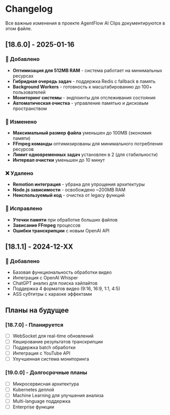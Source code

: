 # Changelog

Все важные изменения в проекте AgentFlow AI Clips документируются в этом файле.

## [18.6.0] - 2025-01-16

### 🚀 Добавлено
- **Оптимизация для 512MB RAM** - система работает на минимальных ресурсах
- **Гибридная очередь задач** - поддержка Redis с fallback в память
- **Background Workers** - готовность к масштабированию до 100+ пользователей
- **Мониторинг системы** - эндпоинты для отслеживания состояния
- **Автоматическая очистка** - управление памятью и дисковым пространством

### 🔧 Изменено
- **Максимальный размер файла** уменьшен до 100MB (экономия памяти)
- **FFmpeg команды** оптимизированы для минимального потребления ресурсов
- **Лимит одновременных задач** установлен в 2 (для стабильности)
- **Интервал очистки** уменьшен до 10 минут

### ❌ Удалено
- **Remotion интеграция** - убрана для упрощения архитектуры
- **Node.js зависимости** - освобождено ~200MB RAM
- **Неиспользуемый код** - очистка от legacy функций

### 🐛 Исправлено
- **Утечки памяти** при обработке больших файлов
- **Зависание FFmpeg** процессов
- **Ошибки транскрипции** с новым OpenAI API

## [18.1.1] - 2024-12-XX

### 🚀 Добавлено
- Базовая функциональность обработки видео
- Интеграция с OpenAI Whisper
- ChatGPT анализ для поиска хайлайтов
- Поддержка 4 форматов видео (9:16, 16:9, 1:1, 4:5)
- ASS субтитры с караоке эффектами

## Планы на будущее

### [18.7.0] - Планируется
- [ ] WebSocket для real-time обновлений
- [ ] Кеширование результатов транскрипции
- [ ] Поддержка batch обработки
- [ ] Интеграция с YouTube API
- [ ] Улучшенная система мониторинга

### [19.0.0] - Долгосрочные планы
- [ ] Микросервисная архитектура
- [ ] Kubernetes деплой
- [ ] Machine Learning для улучшения анализа
- [ ] Multi-language поддержка
- [ ] Enterprise функции
